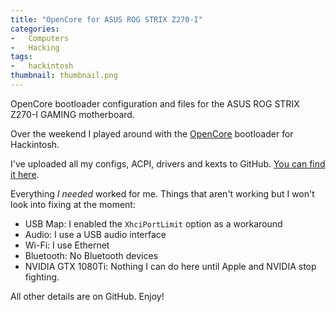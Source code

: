 ```yaml
---
title: "OpenCore for ASUS ROG STRIX Z270-I"
categories:
-   Computers
-   Hacking
tags:
-   hackintosh
thumbnail: thumbnail.png
---
```


OpenCore bootloader configuration and files for the ASUS ROG STRIX Z270-I GAMING motherboard.

<!-- more -->

Over the weekend I played around with the [OpenCore](https://github.com/acidanthera/OpenCorePkg) bootloader for Hackintosh.

I've uploaded all my configs, ACPI, drivers and kexts to GitHub. [You can find it here](https://github.com/calvinbui/Asus-STRIX-Z270i-Hackintosh).

Everything _I needed_ worked for me. Things that aren't working but I won't look into fixing at the moment:

-   USB Map: I enabled the `XhciPortLimit` option as a workaround
-   Audio: I use a USB audio interface
-   Wi-Fi: I use Ethernet
-   Bluetooth: No Bluetooth devices
-   NVIDIA GTX 1080Ti: Nothing I can do here until Apple and NVIDIA stop fighting.

All other details are on GitHub. Enjoy!

